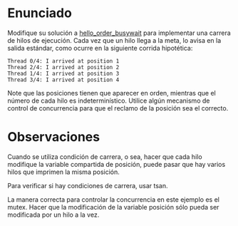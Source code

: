 # Enunciado
Modifique su solución a [hello_order_busywait](../hello_order_busywait/) para implementar una carrera de hilos de ejecución. Cada vez que un hilo llega a la meta, lo avisa en la salida estándar, como ocurre en la siguiente corrida hipotética:

```
Thread 0/4: I arrived at position 1
Thread 2/4: I arrived at position 2
Thread 1/4: I arrived at position 3
Thread 3/4: I arrived at position 4
```

Note que las posiciones tienen que aparecer en orden, mientras que el número de cada hilo es indeterminístico. Utilice algún mecanismo de control de concurrencia para que el reclamo de la posición sea el correcto.

# Observaciones
Cuando se utiliza condición de carrera, o sea, hacer que cada hilo modifique la variable compartida de posición, puede pasar que hay varios hilos que imprimen la misma posición.

Para verificar si hay condiciones de carrera, usar tsan.

La manera correcta para controlar la concurrencia en este ejemplo es el mutex. Hacer que la modificación de la variable posición sólo pueda ser modificada por un hilo a la vez.

